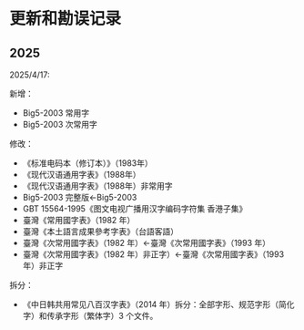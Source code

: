 # 更新和勘误记录

## 2025

2025/4/17:

新增：

- Big5-2003 常用字
- Big5-2003 次常用字

修改：

- 《标准电码本（修订本）》（1983年）
- 《现代汉语通用字表》（1988年）
- 《现代汉语通用字表》（1988年）非常用字
- Big5-2003 完整版<-Big5-2003
- GBT 15564-1995《图文电视广播用汉字编码字符集 香港子集》
- 臺灣《常用國字表》（1982 年）
- 臺灣《本土語言成果參考字表》（台語客語）
- 臺灣《次常用國字表》（1982 年）<-臺灣《次常用國字表》（1993 年）
- 臺灣《次常用國字表》（1982 年）非正字）<-臺灣《次常用國字表》（1993 年）非正字

拆分：

- 《中日韩共用常见八百汉字表》（2014 年）拆分：全部字形、规范字形（简化字）和传承字形（繁体字）3 个文件。
